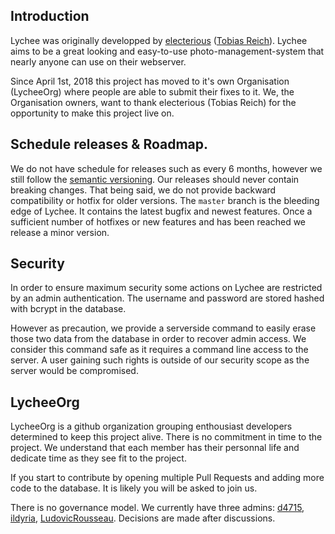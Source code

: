## Introduction

Lychee was originally developped by [electerious][1] ([Tobias Reich][2]). Lychee aims to be a great looking and easy-to-use photo-management-system that nearly anyone can use on their webserver.

Since April 1st, 2018 this project has moved to it's own Organisation (LycheeOrg) where people are able to submit their fixes to it. We, the Organisation owners, want to thank electerious (Tobias Reich) for the opportunity to make this project live on.

## Schedule releases & Roadmap.

We do not have schedule for releases such as every 6 months, however we still follow the [semantic versioning][3]. Our releases should never contain breaking changes. That being said, we do not provide backward compatibility or hotfix for older versions. The `master` branch is the bleeding edge of Lychee. It contains the latest bugfix and newest features. Once a sufficient number of hotfixes or new features and has been reached we release a minor version.

## Security

In order to ensure maximum security some actions on Lychee are restricted by an admin authentication. The username and password are stored hashed with bcrypt in the database.

However as precaution, we provide a serverside command to easily erase those two data from the database in order to recover admin access. We consider this command safe as it requires a command line access to the server. A user gaining such rights is outside of our security scope as the server would be compromised.

## LycheeOrg

LycheeOrg is a github organization grouping enthousiast developers determined to keep this project alive.
There is no commitment in time to the project. We understand that each member has their personnal life and dedicate time as they see fit to the project.

If you start to contribute by opening multiple Pull Requests and adding more code to the database. It is likely you will be asked to join us.

There is no governance model. We currently have three admins: [d4715][4], [ildyria][5], [LudovicRousseau][6]. Decisions are made after discussions.

[1]: https://github.com/electerious
[2]: https://electerious.com
[3]: https://semver.org/
[4]: https://github.com/d7415
[5]: https://github.com/ildyria
[6]: https://github.com/LudovicRousseau
